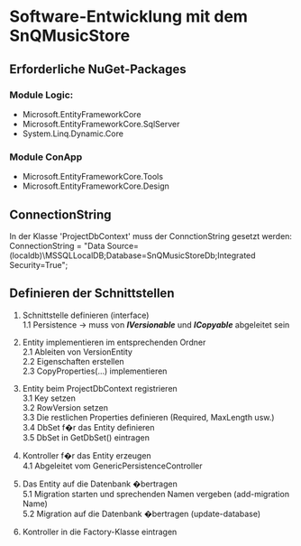 ﻿# Software-Entwicklung mit dem SnQMusicStore   
  
## Erforderliche NuGet-Packages  
### Module Logic:  
* Microsoft.EntityFrameworkCore  
* Microsoft.EntityFrameworkCore.SqlServer  
* System.Linq.Dynamic.Core  
  
### Module ConApp  
* Microsoft.EntityFrameworkCore.Tools  
* Microsoft.EntityFrameworkCore.Design  
  
## ConnectionString  
In der Klasse 'ProjectDbContext' muss der ConnctionString gesetzt werden:  
ConnectionString = "Data Source=(localdb)\\MSSQLLocalDB;Database=SnQMusicStoreDb;Integrated Security=True";  
  
## Definieren der Schnittstellen  
1. Schnittstelle definieren (interface)  
1.1 Persistence -> muss von ***IVersionable*** und ***ICopyable*** abgeleitet sein  
  
2. Entity implementieren im entsprechenden Ordner  
2.1 Ableiten von VersionEntity  
2.2 Eigenschaften erstellen  
2.3 CopyProperties(...) implementieren  
  
3. Entity beim ProjectDbContext registrieren  
3.1 Key setzen  
3.2 RowVersion setzen  
3.3 Die restlichen Properties definieren (Required, MaxLength usw.)  
3.4 DbSet f�r das Entity definieren  
3.5 DbSet in GetDbSet() eintragen  
  
4. Kontroller f�r das Entity erzeugen  
4.1 Abgeleitet vom GenericPersistenceController  
  
5. Das Entity auf die Datenbank �bertragen  
5.1 Migration starten und sprechenden Namen vergeben (add-migration Name)  
5.2 Migration auf die Datenbank �bertragen (update-database)  
  
6. Kontroller in die Factory-Klasse eintragen  
